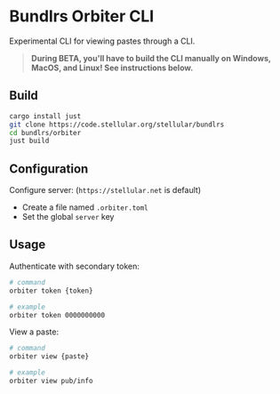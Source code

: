 # Bundlrs Orbiter CLI

Experimental CLI for viewing pastes through a CLI.

> **During BETA, you'll have to build the CLI manually on Windows, MacOS, and Linux! See instructions below.**

## Build

```bash
cargo install just
git clone https://code.stellular.org/stellular/bundlrs
cd bundlrs/orbiter
just build
```

## Configuration

Configure server: (`https://stellular.net` is default)

- Create a file named `.orbiter.toml`
- Set the global `server` key

## Usage

Authenticate with secondary token:

```bash
# command
orbiter token {token}

# example
orbiter token 0000000000
```

View a paste:

```bash
# command
orbiter view {paste}

# example
orbiter view pub/info
```
